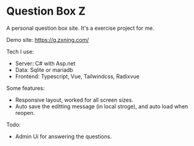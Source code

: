# Question Box Z

A personal question box site. It's a exercise project for me. 

Demo site: https://q.zxning.com/

Tech I use:
- Server: C# with Asp.net 
- Data: Sqlite or mariadb 
- Frontend: Typescript, Vue, Tailwindcss, Radixvue

Some features:
- Responsive layout, worked for all screen sizes.
- Auto save the editting message (in local stroge), and auto load when reopen.
    
Todo:
- Admin Ui for answering the questions.
